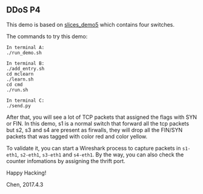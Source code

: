 ## DDoS P4

This demo is based on [slices_demo5](https://github.com/Emil-501/P4-network-slices-A/tree/master/slices_demo5) which contains four switches.

The commands to try this demo:

```
In terminal A:
./run_demo.sh

In terminal B:
./add_entry.sh
cd mclearn
./learn.sh
cd cmd
./run.sh

In terminal C:
./send.py
```

After that, you will see a lot of TCP packets that assigned the flags with SYN or FIN. In this demo, s1 is a normal switch that forward all the tcp packets but s2, s3 and s4 are present as firwalls, they will drop all the FIN/SYN packets that was tagged with color red and color yellow.

To validate it, you can start a Wireshark process to capture packets in `s1-eth1`, `s2-eth1`, `s3-eth1` and `s4-eth1`. By the way, you can also check the counter infomations by assigning the thrift port.

Happy Hacking!

Chen, 2017.4.3